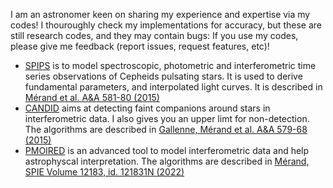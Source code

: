 I am an astronomer keen on sharing my experience and expertise via my codes! I thouroughly check my implementations for accuracy, but these are still research codes, and they may contain bugs: If you use my codes, please give me feedback (report issues, request features, etc)!

- [SPIPS](https://github.com/amerand/SPIPS3) is to model spectroscopic, photometric and interferometric time series observations of Cepheids pulsating stars. It is used to derive fundamental parameters, and interpolated light curves. It is described in [Mérand et al. A&A 581-80 (2015)](https://www.aanda.org/articles/aa/pdf/2015/12/aa25954-15.pdf)
- [CANDID](https://github.com/amerand/CANDID) aims at detecting faint companions around stars in interferometric data. I also gives you an upper limt for non-detection. The algorithms are described in [Gallenne, Mérand et al. A&A 579-68 (2015)](https://www.aanda.org/articles/aa/pdf/2015/07/aa25917-15.pdf)
- [PMOIRED](https://github.com/amerand/PMOIRED) is an advanced tool to model interferometric data and help astrophyscal interpretation. The algorithms are described in [Mérand, SPIE Volume 12183, id. 121831N (2022)](https://ui.adsabs.harvard.edu/abs/2022SPIE12183E..1NM/abstract)


<!--
**amerand/amerand** is a ✨ _special_ ✨ repository because its `README.md` (this file) appears on your GitHub profile.

Here are some ideas to get you started:

- 🔭 I’m currently working on ...
- 🌱 I’m currently learning ...
- 👯 I’m looking to collaborate on ...
- 🤔 I’m looking for help with ...
- 💬 Ask me about ...
- 📫 How to reach me: ...
- 😄 Pronouns: ...
- ⚡ Fun fact: ...
-->
